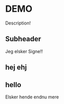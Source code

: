 # DEMO

Description!

## Subheader

Jeg elsker Signe!! 

## hej ehj

## hello
Elsker hende endnu mere